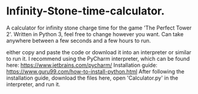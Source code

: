 # Infinity-Stone-time-calculator.

A calculator for infinity stone charge time for the game 'The Perfect Tower 2'. Written in Python 3, feel free to change however you want. Can take anywhere between a few seconds and a few hours to run.

either copy and paste the code or download it into an interpreter or similar to run it. I recommend using the PyCharm interpreter, which can be found here:
https://www.jetbrains.com/pycharm/
Installation guide: https://www.guru99.com/how-to-install-python.html
After following the installation guide, download the files here, open 'Calculator.py' in the interpreter, and run it.
